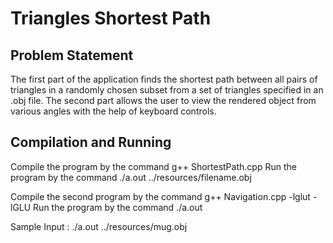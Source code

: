 # Triangles Shortest Path

## Problem Statement

The first part of the application finds the shortest path between all pairs of triangles in a randomly chosen subset from a set of triangles specified in an .obj file. The second part allows the user to view the rendered object from various angles with the help of keyboard controls.

## Compilation and Running

Compile the program by the command g++ ShortestPath.cpp 
Run the program by the command ./a.out ../resources/filename.obj

Compile the second program by the command g++ Navigation.cpp -lglut -lGLU
Run the program by the command ./a.out

Sample Input :
./a.out ../resources/mug.obj
